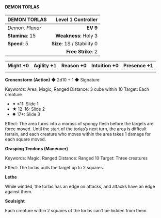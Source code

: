 #### DEMON TORLAS

| DEMON TORLAS    |     **Level 1 Controller** |
| :-------------- | -------------------------: |
| *Demon, Planar* |                   **EV 9** |
| **Stamina**: 15 |       **Weakness**: Holy 3 |
| **Speed**: 5    | **Size**: 1S / Stability 0 |
|                 |         **Free Strike**: 2 |

| **Might** +0 | **Agility** +1 | **Reason** +0 | **Intuition** +0 | **Presence** +1 |
| ------------ | -------------- | ------------- | ---------------- | --------------- |
|              |                |               |                  |                 |

**Cronenstorm (Action)** ◆ 2d10 + 1 ◆ Signature

Keywords: Area, Magic, Ranged
Distance: 3 cube within 10
Target: Each creature

- ✦ ≤11: Slide 1
- ★ 12–16: Slide 2
- ✸ 17+: Slide 3

Effect: The area turns into a morass of spongy flesh before the targets are force moved. Until the start of the torlas’s next turn, the area is difficult terrain, and each creature who moves within the area takes 1 damage for each square moved.

**Grasping Tendons (Maneuver)**

Keywords: Magic, Ranged
Distance: Ranged 10
Target: Three creatures

Effect: The torlas pulls the target up to 2 squares.

**Lethe**

While winded, the torlas has an edge on attacks, and attacks have an edge against them.

**Soulsight**

Each creature within 2 squares of the torlas can’t be hidden from them.

